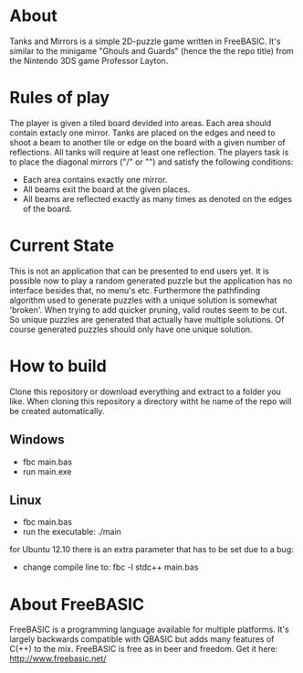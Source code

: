 # About
Tanks and Mirrors is a simple 2D-puzzle game written in FreeBASIC. It's similar to the minigame "Ghouls and Guards" (hence the the repo title) from the Nintendo 3DS game Professor Layton.

# Rules of play
The player is given a tiled board devided into areas. Each area should contain extacly one mirror. Tanks are placed on the edges and need to shoot a beam to another tile or edge on the board with a given number of reflections. All tanks will require at least one reflection. The players task is to place the diagonal mirrors ("/" or "\") and satisfy the following conditions:

* Each area contains exactly one mirror.
* All beams exit the board at the given places.
* All beams are reflected exactly as many times as denoted on the edges of the board.

# Current State
This is not an application that can be presented to end users yet. It is possible now to play a random generated puzzle but the application has no interface besides that, no menu's etc. Furthermore the pathfinding algorithm used to generate puzzles with a unique solution is somewhat 'broken'.  When trying to add quicker pruning, valid routes seem to be cut. So unique puzzles are generated that actually have multiple solutions. Of course generated puzzles should only have one unique solution.

# How to build
Clone this repository or download everything and extract to a folder you like. When cloning this repository a directory witht he name of the repo will be created automatically.

## Windows

* fbc main.bas
* run main.exe
	
## Linux

* fbc main.bas
* run the executable: ./main

for Ubuntu 12.10 there is an extra parameter that has to be set due to a bug:

* change compile line to: fbc -l stdc++ main.bas

# About FreeBASIC
FreeBASIC is a programming language available for multiple platforms. It's largely backwards compatible with QBASIC but adds many features of C(++) to the mix. FreeBASIC is free as in beer and freedom. Get it here: http://www.freebasic.net/
